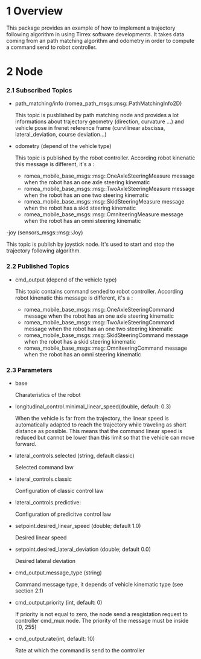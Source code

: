 # 1 Overview #

This package provides an example of how to implement a trajectory following algorithm in using Tirrex software developments. It takes data coming from an path matching algorithm and odometry in order to compute a command send to robot controller. 

# 2 Node #

### 2.1 Subscribed Topics ###

- path_matching/info (romea_path_msgs::msg::PathMatchingInfo2D)

  This topic is pusblished by path matching node  and provides a lot informations about trajectory geometry (direction, curvature ...) and vehicle pose in frenet reference frame (curvilinear abscissa, lateral_deviation, course deviation...)

- odometry (depend of the vehicle type)
 
  This topic is published by the robot controller. According robot kinenatic this message is different, it's a :
    - romea_mobile_base_msgs::msg::OneAxleSteeringMeasure message when the robot has an one axle steering kinematic
    - romea_mobile_base_msgs::msg::TwoAxleSteeringMeasure message when the robot has an one two steering kinematic
    - romea_mobile_base_msgs::msg::SkidSteeringMeasure message when the robot has a skid steering kinematic
    - romea_mobile_base_msgs::msg::OmniteeringMeasure message when the robot has an omni steering kinematic

-joy (sensors_msgs::msg::Joy) 

  This topic is publish by joystick node. It's used to start and stop the trajectory following algorithm.

### 2.2 Published Topics ###

- cmd_output (depend of the vehicle type)

  This topic contains command sended to robot controller. According robot kinenatic this message is different, it's a :
    - romea_mobile_base_msgs::msg::OneAxleSteeringCommand message when the robot has an one axle steering kinematic
    - romea_mobile_base_msgs::msg::TwoAxleSteeringCommand message when the robot has an one two steering kinematic
    - romea_mobile_base_msgs::msg::SkidSteeringCommand message when the robot has a skid steering kinematic
    - romea_mobile_base_msgs::msg::OmniteeringCommand message when the robot has an omni steering kinematic

### 2.3 Parameters ###

- base

    Charateristics of the robot

- longitudinal_control.minimal_linear_speed(double, default: 0.3)

    When the vehicle is far from the trajectory, the linear speed is automatically adapted to reach the trajectory while traveling as short distance as possible. This means that the command linear speed is reduced but cannot be lower than this limit so that the vehicle can move forward.

- lateral_controls.selected (string, default classic) 

    Selected command law

- lateral_controls.classic

    Configuration of classic control law

- lateral_controls.predictive:

    Configuration of predicitve control law

- setpoint.desired_linear_speed (double; default 1.0)

    Desired linear speed 

- setpoint.desired_lateral_deviation (double; default 0.0)

    Desired lateral deviation 

- cmd_output.message_type (string)

    Command message type, it depends of vehicle kinematic type (see section 2.1)   

- cmd_output.priority (int, default: 0)

    If priority is not equal to zero, the node send a resgistation request to controller cmd_mux node. The priority of the message must be inside  [0, 255]   

- cmd_output.rate(int, default: 10)

    Rate at which the command is send to the controller



